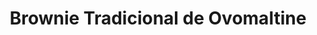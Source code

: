 ---
title: Brownie Tradicional de Ovomaltine
description: 
category: Brownies
subcategory: Tradicional
flavor: Ovomaltine
price: 16
---
